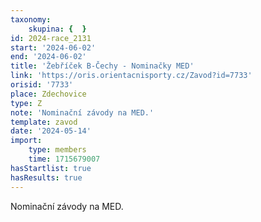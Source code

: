 ```yaml
---
taxonomy:
    skupina: {  }
id: 2024-race_2131
start: '2024-06-02'
end: '2024-06-02'
title: 'Žebříček B-Čechy - Nominačky MED'
link: 'https://oris.orientacnisporty.cz/Zavod?id=7733'
orisid: '7733'
place: Zdechovice
type: Z
note: 'Nominační závody na MED.'
template: zavod
date: '2024-05-14'
import:
    type: members
    time: 1715679007
hasStartlist: true
hasResults: true
---
```


Nominační závody na MED.
